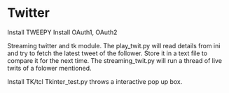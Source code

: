Twitter
=======

Install TWEEPY
Install OAuth1, OAuth2

Streaming twitter and tk module.
The play_twit.py will read details from ini and try to fetch the latest tweet of the follower. Store it in a text file to compare it for the next time.
The streaming_twit.py will run a thread of live twits of a folower mentioned.

Install TK/tcl
Tkinter_test.py throws a interactive pop up box.
